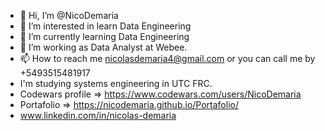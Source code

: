 - 👋 Hi, I’m @NicoDemaria
- 👀 I’m interested in learn Data Engineering
- 🌱 I’m currently learning  Data Engineering
- 💞️ I’m working as Data Analyst at Webee.
- 📫 How to reach me nicolasdemaria4@gmail.com  or you can call me by +5493515481917
- I'm studying systems engineering in UTC FRC.
- Codewars profile => https://www.codewars.com/users/NicoDemaria  
- Portafolio => https://nicodemaria.github.io/Portafolio/
- www.linkedin.com/in/nicolas-demaria



<!---
NicoDemaria/NicoDemaria is a ✨ special ✨ repository because its `README.md` (this file) appears on your GitHub profile.
You can click the Preview link to take a look at your changes.
--->
